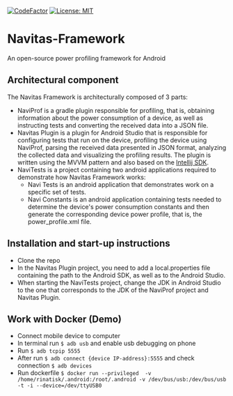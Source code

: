 [![CodeFactor](https://www.codefactor.io/repository/github/stanislav-sartasov/navitas-framework/badge)](https://www.codefactor.io/repository/github/stanislav-sartasov/navitas-framework)
[![License: MIT](https://img.shields.io/badge/License-MIT-yellow.svg)](https://opensource.org/licenses/MIT)
# Navitas-Framework
An open-source power profiling framework for Android

## Architectural component
The Navitas Framework is architecturally composed of 3 parts:
* NaviProf is a gradle plugin responsible for profiling, that is, obtaining information about the power consumption of a device, as well as instructing tests and converting the received data into a JSON file.
* Navitas Plugin is a plugin for Android Studio that is responsible for configuring tests that run on the device, profiling the device using NaviProf, parsing the received data presented in JSON format, analyzing the collected data and visualizing the profiling results. The plugin is written using the MVVM pattern and also based on the [Intellij SDK](https://plugins.jetbrains.com/docs/intellij/welcome.html).
* NaviTests is a project containing two android applications required to demonstrate how Navitas Framework works:
  * Navi Tests is an android application that demonstrates work on a specific set of tests.
  * Navi Constants is an android application containing tests needed to determine the device's power consumption constants and then generate the corresponding device power profile, that is, the power_profile.xml file.
 
 ## Installation and start-up instructions
 * Clone the repo
 * In the Navitas Plugin project, you need to add a local.properties file containing the path to the Android SDK, as well as to the Android Studio.
 * When starting the NaviTests project, change the JDK in Android Studio to the one that corresponds to the JDK of the NaviProf project and Navitas Plugin.
 
 ## Work with Docker (Demo)
 * Connect mobile device to computer
 * In terminal run ``` $ adb usb ``` and enable usb debugging on phone
 * Run ``` $ adb tcpip 5555 ```
 * After run ``` $ adb connect {device IP-address}:5555 ``` and check connection ``` $ adb devices ```
 * Run dockerfile  ``` $ docker run --privileged  -v /home/rinatisk/.android:/root/.android -v /dev/bus/usb:/dev/bus/usb -t -i --device=/dev/ttyUSB0 ```